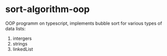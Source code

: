 # sort-algorithm-oop
OOP programm on typescript, implements bubble sort for various types of data lists: 
1. intergers
2. strings
3. linkedList

